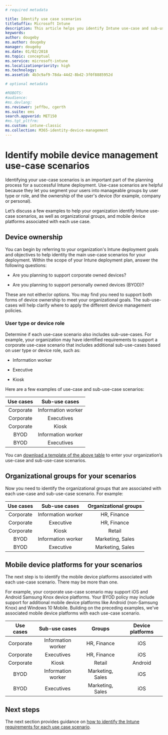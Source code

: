 ```yaml
---
# required metadata

title: Identify use case scenarios
titleSuffix: Microsoft Intune
description: This article helps you identify Intune use-case and sub-use-case scenarios for a Microsoft Intune cloud-only implementation.
keywords:
author: dougeby
ms.author: dougeby
manager: dougeby
ms.date: 01/02/2018
ms.topic: conceptual
ms.service: microsoft-intune
ms.localizationpriority: high
ms.technology:
ms.assetid: 4b3c9af9-78da-44d2-8bd2-3f0f8885952d

# optional metadata

#ROBOTS:
#audience:
#ms.devlang:
ms.reviewer: jeffbu, cgerth
ms.suite: ems
search.appverid: MET150
#ms.tgt_pltfrm:
ms.custom: intune-classic
ms.collection: M365-identity-device-management
---
```


# Identify mobile device management use-case scenarios

Identifying your use-case scenarios is an important part of the planning process for a successful Intune deployment. Use-case scenarios are helpful because they let you segment your users into manageable groups by user type or role, and the ownership of the user's device (for example, company or personal).

Let’s discuss a few examples to help your organization identify Intune use-case scenarios, as well as organizational groups, and mobile device platforms associated with each use case.

## Device ownership
You can begin by referring to your organization's Intune deployment goals and objectives to help identity the main use-case scenarios for your deployment. Within the scope of your Intune deployment plan, answer the following questions:

- Are you planning to support corporate owned devices?

- Are you planning to support personally owned devices (BYOD)?

These are not either/or options. You may find you need to support both forms of device ownership to meet your organizational goals. The sub-use-cases will help clarify where to apply the different device management policies.

### User type or device role

Determine if each use-case scenario also includes sub-use-cases. For example, your organization may have identified requirements to support a corporate use-case scenario that includes additional sub-use-cases based on user type or device role, such as:

- Information worker

- Executive

- Kiosk

Here are a few examples of use-case and sub-use-case scenarios:

| **Use cases** | **Sub-use cases** |
|:---:|:---:|
| Corporate | Information worker |              
| Corporate | Executives |           
| Corporate | Kiosk |
| BYOD | Information worker |           
| BYOD | Executives |

You can [download a template of the above table](https://gallery.technet.microsoft.com/Intune-deployment-planning-fae156c2?redir=0) to enter your organization’s use-case and sub-use-case scenarios.

## Organizational groups for your scenarios

Now you need to identify the organizational groups that are associated with each use-case and sub-use-case scenario. For example:

| **Use cases** | **Sub-use cases** | **Organizational groups** |
|:---:|:---:|:---:|
| Corporate | Information worker | HR, Finance |               
| Corporate | Executive | HR, Finance |            
| Corporate | Kiosk | Retail |
| BYOD | Information worker | Marketing, Sales |            
| BYOD | Executive | Marketing, Sales |

## Mobile device platforms for your scenarios

The next step is to identify the mobile device platforms associated with each use-case scenario. There may be more than one.

For example, your corporate use-case scenario may support iOS and Android Samsung Knox device platforms. Your BYOD policy may include support for additional mobile device platforms like Android (non-Samsung Knox) and Windows 10 Mobile. Building on the preceding examples, we've associated mobile device platforms with each use-case scenario.

| **Use cases** | **Sub-use cases** | **Groups** | **Device platforms** |   
|:---:|:---:|:---:|:---:|
| Corporate | Information worker | HR, Finance | iOS |                                                           
| Corporate | Executives | HR, Finance | iOS |                                                           
| Corporate | Kiosk | Retail | Android |
| BYOD | Information worker | Marketing, Sales | iOS |                                                           
| BYOD | Executives | Marketing, Sales | iOS |

## Next steps

The next section provides guidance on [how to identify the Intune requirements for each use case scenario](planning-guide-requirements.md).

